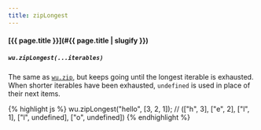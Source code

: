 ```yaml
---
title: zipLongest
---
```

#### [{{ page.title }}](#{{ page.title | slugify }})
##### `wu.zipLongest(...iterables)`

The same as [`wu.zip`](#zip), but keeps going until the longest iterable is
exhausted. When shorter iterables have been exhausted, `undefined` is used in
place of their next items.

{% highlight js %}
wu.zipLongest("hello", [3, 2, 1]);
// (["h", 3], ["e", 2], ["l", 1], ["l", undefined], ["o", undefined])
{% endhighlight %}
